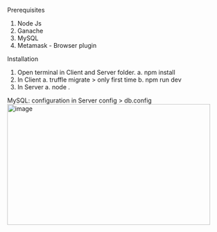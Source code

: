 Prerequisites

1.	Node Js
2.	Ganache
3.	MySQL
4.	Metamask - Browser plugin

Installation
1.	Open terminal in Client and Server folder.
a.	npm install
2.	In Client
a.	truffle migrate > only first time
b.	npm run dev
3.	 In Server
a.	node .


MySQL: configuration in Server config > db.config
<img width="468" height="279" alt="image" src="https://github.com/user-attachments/assets/e8ced017-7a8e-49d7-abc0-3ccdb5688e18" />
